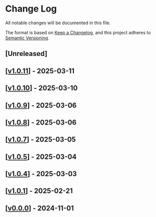 # Change Log

All notable changes will be documented in this file.

The format is based on [Keep a Changelog](https://keepachangelog.com/en/1.0.0/),
and this project adheres to [Semantic Versioning](https://semver.org/spec/v2.0.0.html).

## [Unreleased]

## [[v1.0.11](https://github.com/multiversx/mx-sdk-dapp-liquidity/pull/17)] - 2025-03-11

## [[v1.0.10](https://github.com/multiversx/mx-sdk-dapp-liquidity/pull/16)] - 2025-03-10

## [[v1.0.9](https://github.com/multiversx/mx-sdk-dapp-liquidity/pull/15)] - 2025-03-06

## [[v1.0.8](https://github.com/multiversx/mx-sdk-dapp-liquidity/pull/14)] - 2025-03-06

## [[v1.0.7](https://github.com/multiversx/mx-sdk-dapp-liquidity/pull/12)] - 2025-03-05

## [[v1.0.5](https://github.com/multiversx/mx-sdk-dapp-liquidity/pull/11)] - 2025-03-04

## [[v1.0.4](https://github.com/multiversx/mx-sdk-dapp-liquidity/pull/10)] - 2025-03-03

## [[v1.0.1](https://github.com/multiversx/mx-sdk-dapp-liquidity/pull/9)] - 2025-02-21

## [[v0.0.0](https://github.com/multiversx/mx-sdk-dapp-liquidity)] - 2024-11-01